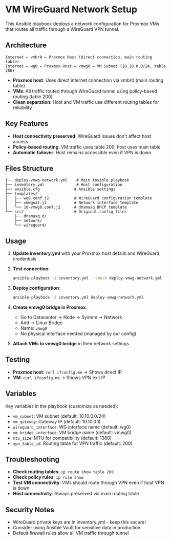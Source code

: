 # VM WireGuard Network Setup

This Ansible playbook deploys a network configuration for Proxmox VMs that routes all traffic through a WireGuard VPN tunnel.

## Architecture

```
Internet ← vmbr0 ← Proxmox Host (direct connection, main routing table)
Internet ← wg0 ← Proxmox Host ← vmwg0 ← VM Subnet (10.10.0.0/24, table 200)
```

- **Proxmox host**: Uses direct internet connection via vmbr0 (main routing table)
- **VMs**: All traffic routed through WireGuard tunnel using policy-based routing (table 200)
- **Clean separation**: Host and VM traffic use different routing tables for reliability

## Key Features

- **Host connectivity preserved**: WireGuard issues don't affect host access
- **Policy-based routing**: VM traffic uses table 200, host uses main table
- **Automatic failover**: Host remains accessible even if VPN is down

## Files Structure

```
├── deploy-vmwg-network.yml    # Main Ansible playbook
├── inventory.yml              # Host configuration
├── ansible.cfg               # Ansible settings
├── templates/
│   ├── wg0.conf.j2           # WireGuard configuration template
│   ├── vmwgnat.j2            # Network interface template
│   └── 10-vmwg0.conf.j2      # dnsmasq DHCP template
└── src/                      # Original config files
    ├── dnsmasq.d/
    ├── network/
    └── wireguard/
```

## Usage

1. **Update inventory.yml** with your Proxmox host details and WireGuard credentials

2. **Test connection**:

   ```bash
   ansible-playbook -i inventory.yml --check deploy-vmwg-network.yml
   ```

3. **Deploy configuration**:

   ```bash
   ansible-playbook -i inventory.yml deploy-vmwg-network.yml
   ```

4. **Create vmwg0 bridge in Proxmox**:

   - Go to Datacenter → Node → System → Network
   - Add → Linux Bridge
   - Name: `vmwg0`
   - No physical interface needed (managed by our config)

5. **Attach VMs to vmwg0 bridge** in their network settings

## Testing

- **Proxmox host**: `curl ifconfig.me` → Shows direct IP
- **VM**: `curl ifconfig.me` → Shows VPN exit IP

## Variables

Key variables in the playbook (customize as needed):

- `vm_subnet`: VM subnet (default: 10.10.0.0/24)
- `vm_gateway`: Gateway IP (default: 10.10.0.1)
- `wireguard_interface`: WG interface name (default: wg0)
- `vm_bridge_interface`: VM bridge name (default: vmwg0)
- `mtu_size`: MTU for compatibility (default: 1380)
- `vpn_table_id`: Routing table for VPN traffic (default: 200)

## Troubleshooting

- **Check routing tables**: `ip route show table 200`
- **Check policy rules**: `ip rule show`
- **Test VM connectivity**: VMs should route through VPN even if host VPN is down
- **Host connectivity**: Always preserved via main routing table

## Security Notes

- WireGuard private keys are in inventory.yml - keep this secure!
- Consider using Ansible Vault for sensitive data in production
- Default firewall rules allow all VM traffic through tunnel
